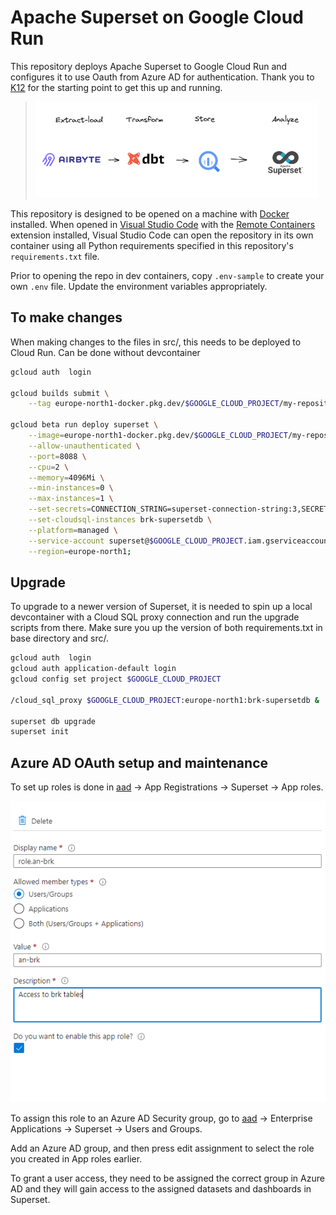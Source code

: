 # Apache Superset on Google Cloud Run
This repository deploys Apache Superset to Google Cloud Run and configures it to use Oauth from Azure AD for authentication. Thank you to [K12](https://github.com/K12-Analytics-Engineering/superset) for the starting point to get this up and running.

> ![Brk analytics stack](/assets/brk-stack.png)

This repository is designed to be opened on a machine with [Docker](https://www.docker.com/) installed. When opened in [Visual Studio Code](https://code.visualstudio.com/) with the [Remote Containers](https://marketplace.visualstudio.com/items?itemName=ms-vscode-remote.remote-containers) extension installed, Visual Studio Code can open the repository in its own container using all Python requirements specified in this repository's `requirements.txt` file.

Prior to opening the repo in dev containers, copy `.env-sample` to create your own `.env` file. Update the environment variables appropriately.


## To make changes
When making changes to the files in src/, this needs to be deployed to Cloud Run. Can be done without devcontainer 

```bash
gcloud auth  login

gcloud builds submit \
    --tag europe-north1-docker.pkg.dev/$GOOGLE_CLOUD_PROJECT/my-repository/superset src/.;

gcloud beta run deploy superset \
    --image=europe-north1-docker.pkg.dev/$GOOGLE_CLOUD_PROJECT/my-repository/superset \
    --allow-unauthenticated \
    --port=8088 \
    --cpu=2 \
    --memory=4096Mi \
    --min-instances=0 \
    --max-instances=1 \
	--set-secrets=CONNECTION_STRING=superset-connection-string:3,SECRET_KEY=superset-secret-key:1,AZURE_ID=AZURE_ID:1,AZURE_SECRET=CLIENT_SECRET:1,TENANT_ID=TENANT_ID:1 \
    --set-cloudsql-instances brk-supersetdb \
    --platform=managed \
    --service-account superset@$GOOGLE_CLOUD_PROJECT.iam.gserviceaccount.com \
    --region=europe-north1;

```

## Upgrade 
To upgrade to a newer version of Superset, it is needed to spin up a local devcontainer with a Cloud SQL proxy connection and run the upgrade scripts from there. Make sure you up the version of both requirements.txt in base directory and src/.

```bash
gcloud auth  login
gcloud auth application-default login
gcloud config set project $GOOGLE_CLOUD_PROJECT

/cloud_sql_proxy $GOOGLE_CLOUD_PROJECT:europe-north1:brk-supersetdb &

superset db upgrade
superset init

```

## Azure AD OAuth setup and maintenance
To set up roles is done in [aad](aad.portal.azure.com) -> App Registrations -> Superset -> App roles.

![App role](assets/app-roles.png)

To assign this role to an Azure AD Security group, go to [aad](aad.portal.azure.com) -> Enterprise Applications -> Superset -> Users and Groups.

Add an Azure AD group, and then press edit assignment to select the role you created in App roles earlier.

To grant a user access, they need to be assigned the correct group in Azure AD and they will gain access to the assigned datasets and dashboards in Superset.